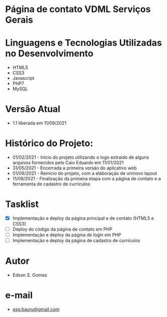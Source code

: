 # Página de contato VDML Serviços Gerais

# Linguagens e Tecnologias Utilizadas no Desenvolvimento
 - HTML5
 - CSS3
 - Javascript
 - PHP7
 - MySQL

# Versão Atual 
- 1.1 liberada em 11/09/2021

# Histórico do Projeto:
- 01/02/2021 - Inicio do projeto utilizando o logo extraído de alguns arquivos fornecidos pelo Caio Eduardo em 11/01/2021
- 31/05/2021 - Encerrada a primeira versão do aplicativo web
- 01/09/2021 - Reinicio do projeto, com a elaboração de umnovo layout
- 11/09/2021 - Finalização da primeira etapa com a página de contato e a ferramenta de cadastro de currículos

# Tasklist
- [x] Implementação e deploy da página principal e de contato (HTML5 e CSS3)
- [ ] Deploy do código da página de contato em PHP
- [ ] Implementação e deploy da página de login em PHP
- [ ] Implementação e deploy da página de cadastro de currículos

# Autor
- Edson S. Gomes
# e-mail
- esg.bauru@gmail.com